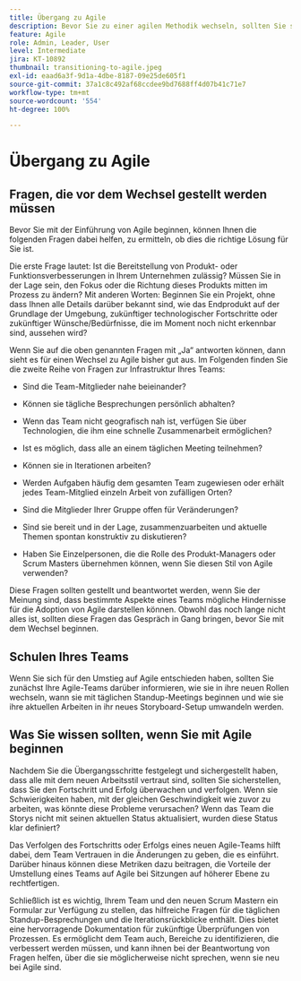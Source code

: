 ```yaml
---
title: Übergang zu Agile
description: Bevor Sie zu einer agilen Methodik wechseln, sollten Sie sich einige Ratschläge und Fragen ansehen.
feature: Agile
role: Admin, Leader, User
level: Intermediate
jira: KT-10892
thumbnail: transitioning-to-agile.jpeg
exl-id: eaad6a3f-9d1a-4dbe-8187-09e25de605f1
source-git-commit: 37a1c8c492af68ccdee9bd7688ff4d07b41c71e7
workflow-type: tm+mt
source-wordcount: '554'
ht-degree: 100%

---
```


# Übergang zu Agile

## Fragen, die vor dem Wechsel gestellt werden müssen

Bevor Sie mit der Einführung von Agile beginnen, können Ihnen die folgenden Fragen dabei helfen, zu ermitteln, ob dies die richtige Lösung für Sie ist.

Die erste Frage lautet: Ist die Bereitstellung von Produkt- oder Funktionsverbesserungen in Ihrem Unternehmen zulässig? Müssen Sie in der Lage sein, den Fokus oder die Richtung dieses Produkts mitten im Prozess zu ändern? Mit anderen Worten: Beginnen Sie ein Projekt, ohne dass Ihnen alle Details darüber bekannt sind, wie das Endprodukt auf der Grundlage der Umgebung, zukünftiger technologischer Fortschritte oder zukünftiger Wünsche/Bedürfnisse, die im Moment noch nicht erkennbar sind, aussehen wird?

Wenn Sie auf die oben genannten Fragen mit „Ja“ antworten können, dann sieht es für einen Wechsel zu Agile bisher gut aus. Im Folgenden finden Sie die zweite Reihe von Fragen zur Infrastruktur Ihres Teams:

* Sind die Team-Mitglieder nahe beieinander?

* Können sie tägliche Besprechungen persönlich abhalten?

* Wenn das Team nicht geografisch nah ist, verfügen Sie über Technologien, die ihm eine schnelle Zusammenarbeit ermöglichen?

* Ist es möglich, dass alle an einem täglichen Meeting teilnehmen?

* Können sie in Iterationen arbeiten?

* Werden Aufgaben häufig dem gesamten Team zugewiesen oder erhält jedes Team-Mitglied einzeln Arbeit von zufälligen Orten?

* Sind die Mitglieder Ihrer Gruppe offen für Veränderungen?

* Sind sie bereit und in der Lage, zusammenzuarbeiten und aktuelle Themen spontan konstruktiv zu diskutieren?

* Haben Sie Einzelpersonen, die die Rolle des Produkt-Managers oder Scrum Masters übernehmen können, wenn Sie diesen Stil von Agile verwenden?


Diese Fragen sollten gestellt und beantwortet werden, wenn Sie der Meinung sind, dass bestimmte Aspekte eines Teams mögliche Hindernisse für die Adoption von Agile darstellen können. Obwohl das noch lange nicht alles ist, sollten diese Fragen das Gespräch in Gang bringen, bevor Sie mit dem Wechsel beginnen.


## Schulen Ihres Teams

Wenn Sie sich für den Umstieg auf Agile entschieden haben, sollten Sie zunächst Ihre Agile-Teams darüber informieren, wie sie in ihre neuen Rollen wechseln, wann sie mit täglichen Standup-Meetings beginnen und wie sie ihre aktuellen Arbeiten in ihr neues Storyboard-Setup umwandeln werden.


## Was Sie wissen sollten, wenn Sie mit Agile beginnen

Nachdem Sie die Übergangsschritte festgelegt und sichergestellt haben, dass alle mit dem neuen Arbeitsstil vertraut sind, sollten Sie sicherstellen, dass Sie den Fortschritt und Erfolg überwachen und verfolgen. Wenn sie Schwierigkeiten haben, mit der gleichen Geschwindigkeit wie zuvor zu arbeiten, was könnte diese Probleme verursachen? Wenn das Team die Storys nicht mit seinen aktuellen Status aktualisiert, wurden diese Status klar definiert?

Das Verfolgen des Fortschritts oder Erfolgs eines neuen Agile-Teams hilft dabei, dem Team Vertrauen in die Änderungen zu geben, die es einführt. Darüber hinaus können diese Metriken dazu beitragen, die Vorteile der Umstellung eines Teams auf Agile bei Sitzungen auf höherer Ebene zu rechtfertigen.

Schließlich ist es wichtig, Ihrem Team und den neuen Scrum Mastern ein Formular zur Verfügung zu stellen, das hilfreiche Fragen für die täglichen Standup-Besprechungen und die Iterationsrückblicke enthält. Dies bietet eine hervorragende Dokumentation für zukünftige Überprüfungen von Prozessen. Es ermöglicht dem Team auch, Bereiche zu identifizieren, die verbessert werden müssen, und kann ihnen bei der Beantwortung von Fragen helfen, über die sie möglicherweise nicht sprechen, wenn sie neu bei Agile sind.
